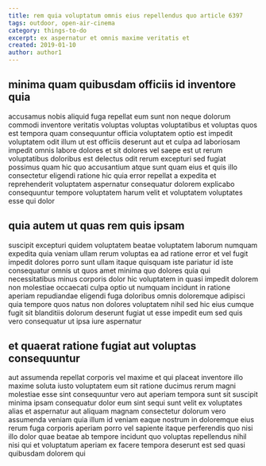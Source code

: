 ```yaml
---
title: rem quia voluptatum omnis eius repellendus quo article 6397
tags: outdoor, open-air-cinema
category: things-to-do
excerpt: ex aspernatur et omnis maxime veritatis et
created: 2019-01-10
author: author1
---
```


## minima quam quibusdam officiis id inventore quia

accusamus nobis aliquid fuga repellat eum sunt non neque dolorum commodi inventore veritatis voluptas voluptas voluptatibus et voluptas quos est tempora quam consequuntur officia voluptatem optio est impedit voluptatem odit illum ut est officiis deserunt aut et culpa ad laboriosam impedit omnis labore dolores et sit dolores vel saepe est ut rerum voluptatibus doloribus est delectus odit rerum excepturi sed fugiat possimus quam hic quo accusantium atque sunt quam eius et quis illo consectetur eligendi ratione hic quia error repellat a expedita et reprehenderit voluptatem aspernatur consequatur dolorem explicabo consequuntur tempore voluptatem harum velit et voluptatem voluptates esse qui dolor

## quia autem ut quas rem quis ipsam

suscipit excepturi quidem voluptatem beatae voluptatem laborum numquam expedita quia veniam ullam rerum voluptas ea ad ratione error et vel fugit impedit dolores porro sunt ullam itaque quisquam iste pariatur id iste consequatur omnis ut quos amet minima quo dolores quia qui necessitatibus minus corporis dolor hic voluptatem in quasi impedit dolorem non molestiae occaecati culpa optio ut numquam incidunt in ratione aperiam repudiandae eligendi fuga doloribus omnis doloremque adipisci quia tempore quos natus non dolores voluptatem nihil sed hic eius cumque fugit sit blanditiis dolorum deserunt fugiat ut esse impedit eum sed quis vero consequatur ut ipsa iure aspernatur

## et quaerat ratione fugiat aut voluptas consequuntur

aut assumenda repellat corporis vel maxime et qui placeat inventore illo maxime soluta iusto voluptatem eum sit ratione ducimus rerum magni molestiae esse sint consequuntur vero aut aperiam tempora sunt sit suscipit minima ipsam consequatur dolor eum sint sequi sunt velit ex voluptates alias et aspernatur aut aliquam magnam consectetur dolorum vero assumenda veniam quia illum id veniam eaque nostrum in doloremque eius rerum fuga corporis aperiam porro vel sapiente itaque perferendis quo nisi illo dolor quae beatae ab tempore incidunt quo voluptas repellendus nihil nisi qui et voluptatum aperiam ex facere tempora deserunt est sed quasi quibusdam dolorem qui
